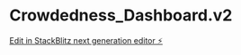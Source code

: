 # Crowdedness_Dashboard.v2

[Edit in StackBlitz next generation editor ⚡️](https://stackblitz.com/~/github.com/yukiNukii/Crowdedness_Dashboard.v2)